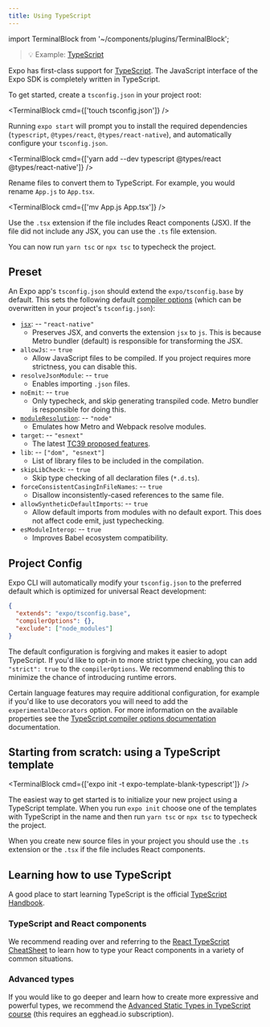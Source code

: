 ```yaml
---
title: Using TypeScript
---
```


import TerminalBlock from '~/components/plugins/TerminalBlock';

> 💡 Example: [TypeScript](https://github.com/expo/examples/tree/master/with-typescript)

Expo has first-class support for [TypeScript](https://www.typescriptlang.org/). The JavaScript interface of the Expo SDK is completely written in TypeScript.

To get started, create a `tsconfig.json` in your project root:

<TerminalBlock cmd={['touch tsconfig.json']} />

Running `expo start` will prompt you to install the required dependencies (`typescript`, `@types/react`, `@types/react-native`), and automatically configure your `tsconfig.json`.

<TerminalBlock cmd={['yarn add --dev typescript @types/react @types/react-native']} />

Rename files to convert them to TypeScript. For example, you would rename `App.js` to `App.tsx`.

<TerminalBlock cmd={['mv App.js App.tsx']} />

Use the `.tsx` extension if the file includes React components (JSX). If the file did not include any JSX, you can use the `.ts` file extension.

You can now run `yarn tsc` or `npx tsc` to typecheck the project.

## Preset

An Expo app's `tsconfig.json` should extend the `expo/tsconfig.base` by default. This sets the following default [compiler options][tsc-compileroptions] (which can be overwritten in your project's `tsconfig.json`):

- [`jsx`][tsc-jsx]: -- `"react-native"`
  - Preserves JSX, and converts the extension `jsx` to `js`. This is because Metro bundler (default) is responsible for transforming the JSX.
- `allowJs`: -- `true`
  - Allow JavaScript files to be compiled. If you project requires more strictness, you can disable this.
- `resolveJsonModule`: -- `true`
  - Enables importing `.json` files.
- `noEmit`: -- `true`
  - Only typecheck, and skip generating transpiled code. Metro bundler is responsible for doing this.
- [`moduleResolution`][tsc-moduleresolution]: -- `"node"`
  - Emulates how Metro and Webpack resolve modules.
- `target`: -- `"esnext"`
  - The latest [TC39 proposed features](https://github.com/tc39/proposals).
- `lib`: -- `["dom", "esnext"]`
  - List of library files to be included in the compilation.
- `skipLibCheck`: -- `true`
  - Skip type checking of all declaration files (`*.d.ts`).
- `forceConsistentCasingInFileNames`: -- `true`
  - Disallow inconsistently-cased references to the same file.
- `allowSyntheticDefaultImports`: -- `true`
  - Allow default imports from modules with no default export. This does not affect code emit, just typechecking.
- `esModuleInterop`: -- `true`
  - Improves Babel ecosystem compatibility.

[tsc-jsx]: https://www.typescriptlang.org/docs/handbook/jsx.html
[tsc-compileroptions]: https://www.typescriptlang.org/docs/handbook/compiler-options.html
[tsc-moduleresolution]: https://www.typescriptlang.org/docs/handbook/module-resolution.html

## Project Config

Expo CLI will automatically modify your `tsconfig.json` to the preferred default which is optimized for universal React development:

```json
{
  "extends": "expo/tsconfig.base",
  "compilerOptions": {},
  "exclude": ["node_modules"]
}
```

The default configuration is forgiving and makes it easier to adopt TypeScript. If you'd like to opt-in to more strict type checking, you can add `"strict": true` to the `compilerOptions`. We recommend enabling this to minimize the chance of introducing runtime errors.

Certain language features may require additional configuration, for example if you'd like to use decorators you will need to add the `experimentalDecorators` option. For more information on the available properties see the [TypeScript compiler options documentation](https://www.typescriptlang.org/docs/handbook/compiler-options.html) documentation.

## Starting from scratch: using a TypeScript template

<TerminalBlock cmd={['expo init -t expo-template-blank-typescript']} />

The easiest way to get started is to initialize your new project using a TypeScript template. When you run `expo init` choose one of the templates with TypeScript in the name and then run `yarn tsc` or `npx tsc` to typecheck the project.

When you create new source files in your project you should use the `.ts` extension or the `.tsx` if the file includes React components.

## Learning how to use TypeScript

A good place to start learning TypeScript is the official [TypeScript Handbook](https://www.typescriptlang.org/docs/handbook/basic-types.html).

### TypeScript and React components

We recommend reading over and referring to the [React TypeScript CheatSheet](https://github.com/typescript-cheatsheets/react-typescript-cheatsheet) to learn how to type your React components in a variety of common situations.

### Advanced types

If you would like to go deeper and learn how to create more expressive and powerful types, we recommend the [Advanced Static Types in TypeScript course](https://egghead.io/courses/advanced-static-types-in-typescript) (this requires an egghead.io subscription).
